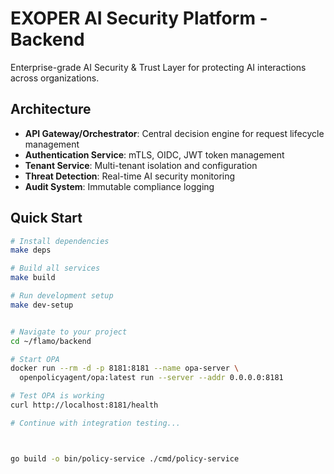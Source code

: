 # EXOPER AI Security Platform - Backend

Enterprise-grade AI Security & Trust Layer for protecting AI interactions across organizations.

## Architecture

- **API Gateway/Orchestrator**: Central decision engine for request lifecycle management
- **Authentication Service**: mTLS, OIDC, JWT token management
- **Tenant Service**: Multi-tenant isolation and configuration
- **Threat Detection**: Real-time AI security monitoring
- **Audit System**: Immutable compliance logging

## Quick Start

```bash
# Install dependencies
make deps

# Build all services
make build

# Run development setup
make dev-setup


# Navigate to your project
cd ~/flamo/backend

# Start OPA
docker run --rm -d -p 8181:8181 --name opa-server \
  openpolicyagent/opa:latest run --server --addr 0.0.0.0:8181

# Test OPA is working
curl http://localhost:8181/health

# Continue with integration testing...



go build -o bin/policy-service ./cmd/policy-service